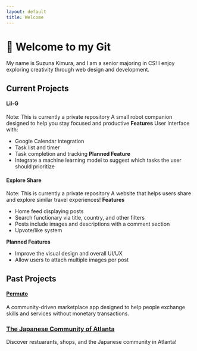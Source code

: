 ```yaml
---
layout: default
title: Welcome
---
```


# 🔆 Welcome to my Git 

My name is Suzuna Kimura, and I am a senior majoring in CS!
I enjoy exploring creativity through web design and development. 

## Current Projects
#### Lil-G 
Note: This is currently a private repository
A small robot companion designed to help you stay focused and productive
**Features**
User Interface with:
- Google Calendar integration
- Task list and timer
- Task completion and tracking
**Planned Feature**
- Integrate a machine learning model to suggest which tasks the user should prioritize 

#### Explore Share
Note: This is currently a private repository
A website that helps users share and explore similar travel experiences!
**Features**
- Home feed displaying posts
- Search functionary via title, country, and other filters
- Posts include images and descriptions with a comment section
- Upvote/like system

**Planned Features**
- Improve the visual design and overall UI/UX
- Allow users to attach multiple images per post

## Past Projects
#### [Permuto](https://github.com/Your-Missing-Semester/permuto)
A community-driven marketplace app designed to help people exchange skills and services without monetary transactions.

### [The Japanese Community of Atlanta](https://github.com/suzunak/codepath_project)
Discover restuarants, shops, and the Japanese community in Atlanta!
